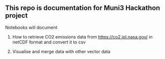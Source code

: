 ## This repo is documentation for Muni3 Hackathon project

Notebooks will document 

1) How to retrieve CO2 emissions data from  https://co2.jpl.nasa.gov/ in netCDF format and convert it to csv 

2) Visualise and merge data with other vector data 
